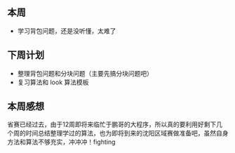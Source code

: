 ## 本周
- 学习背包问题，还是没听懂，太难了
## 下周计划
- 整理背包问题和分块问题（主要先搞分块问题吧）
- 复习算法和 look 算法模板
## 本周感想
省赛已经过去，由于12周即将来临忙于鹏哥的大程序，所以真的要利用好剩下几个周的时间总结整理学过的算法，也为即将到来的沈阳区域赛做准备吧，虽然自身方法和算法不够充实，冲冲冲！fighting